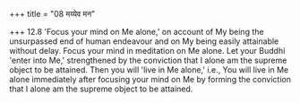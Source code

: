 +++
title = "08 मय्येव मन"

+++
12.8 'Focus your mind on Me alone,' on account of My being the unsurpassed end of human endeavour and on My being easily attainable without delay. Focus your mind in meditation on Me alone. Let your Buddhi 'enter into Me,' strengthened by the conviction that I alone am the supreme object to be attained. Then you will 'live in Me alone,'
i.e., You will live in Me alone immediately after focusing your mind on Me by forming the conviction that I alone am the supreme object to be attained.
